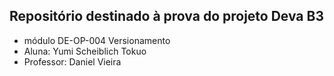 ## Repositório destinado à prova do projeto Deva B3

- módulo DE-OP-004 Versionamento
- Aluna: Yumi Scheiblich Tokuo
- Professor: Daniel Vieira